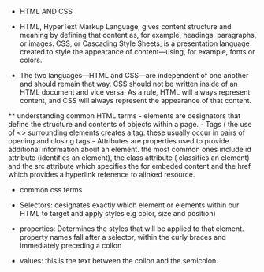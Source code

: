 * HTML AND CSS
- HTML, HyperText Markup Language, gives content structure and meaning by defining that content as, for example, headings, paragraphs, or images. CSS, or Cascading Style Sheets, is a presentation language created to style the appearance of content—using, for example, fonts or colors.

- The two languages—HTML and CSS—are independent of one another and should remain that way. CSS should not be written inside of an HTML document and vice versa. As a rule, HTML will always represent content, and CSS will always represent the appearance of that content.

** understanding common HTML terms
	- elements are designators that define the structure and contents of objects within a page.
	- Tags ( the use of <> surrounding elements creates a tag. these usually occur in pairs of opening and closing tags
	- Attributes are properties used to provide additional information about an element. the most common ones include id attribute (identifies an element), the class attribute ( classifies an element) and the src attribute which specifies the for embeded content and the href which provides a hyperlink reference to alinked resource.

* common css terms

- Selectors:
	designates exactly which element or elements within our HTML to target and apply styles e.g color, size and position)

- properties:
	Determines the styles that will be applied to that element. property names fall after a selector, within the curly braces and immediately preceding a collon

- values:
	this is the text  between the collon and the semicolon.
